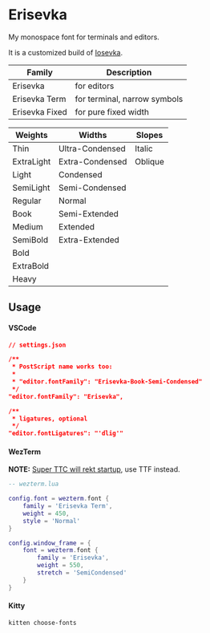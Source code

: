 # Erisevka

My monospace font for terminals and editors.

It is a customized build of [Iosevka](https://github.com/be5invis/Iosevka).

| Family         | Description                  |
| -------------- | ---------------------------- |
| Erisevka       | for editors                  |
| Erisevka Term  | for terminal, narrow symbols |
| Erisevka Fixed | for pure fixed width         |

<table>
<thead>
	<tr>
		<th>Weights</th>
		<th>Widths</th>
		<th>Slopes</th>
	</tr>
</thead>
<tbody>
	<tr>
		<td>Thin</td>
		<td>Ultra-Condensed</td>
		<td>Italic</td>
	</tr>
	<tr>
		<td>ExtraLight</td>
		<td>Extra-Condensed</td>
		<td>Oblique</td>
	</tr>
	<tr>
		<td>Light</td>
		<td>Condensed</td>
		<td></td>
	</tr>
	<tr>
		<td>SemiLight</td>
		<td>Semi-Condensed</td>
		<td></td>
	</tr>
	<tr>
		<td>Regular</td>
		<td>Normal</td>
		<td></td>
	</tr>
	<tr>
		<td>Book</td>
		<td>Semi-Extended</td>
		<td></td>
	</tr>
	<tr>
		<td>Medium</td>
		<td>Extended</td>
		<td></td>
	</tr>
	<tr>
		<td>SemiBold</td>
		<td>Extra-Extended</td>
		<td></td>
	</tr>
	<tr>
		<td>Bold</td>
		<td></td>
		<td></td>
	</tr>
	<tr>
		<td>ExtraBold</td>
		<td></td>
		<td></td>
	</tr>
	<tr>
		<td>Heavy</td>
		<td></td>
		<td></td>
	</tr>
</tbody>
</table>

## Usage

#### VSCode

```json
// settings.json

/**
 * PostScript name works too:
 *
 * "editor.fontFamily": "Erisevka-Book-Semi-Condensed"
 */
"editor.fontFamily": "Erisevka",

/**
 * ligatures, optional
 */
"editor.fontLigatures": "'dlig'"
```

#### WezTerm

**NOTE:** [Super TTC will rekt startup](https://github.com/wez/wezterm/issues/3890), use TTF instead.

```lua
-- wezterm.lua

config.font = wezterm.font {
    family = 'Erisevka Term',
    weight = 450,
    style = 'Normal'
}

config.window_frame = {
    font = wezterm.font {
        family = 'Erisevka',
        weight = 550,
        stretch = 'SemiCondensed'
    }
}
```

#### Kitty

```bash
kitten choose-fonts
```
